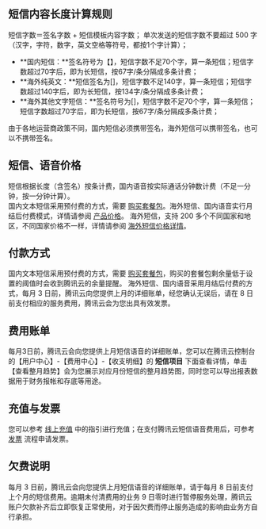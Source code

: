 ## 短信内容长度计算规则
短信字数＝签名字数 + 短信模板内容字数；
单次发送的短信字数不要超过 500 字（汉字，字符，数字，英文空格等符号，都按1个字计算）；
- **国内短信：**签名符号为【】，短信字数不足70个字，算一条短信；短信字数超过70字后，即为长短信，按67字/条分隔成多条计费；
- **海外纯英文：**短信签名为[]，短信字数不足140字，算一条短信；短信字数超过140字后，即为长短信，按134字/条分隔成多条计费；
- **海外其他文字短信：**签名符号为[]，短信字数不足70个字，算一条短信；短信字数超过70字后，即为长短信，按67字/条分隔成多条计费；

由于各地运营商政策不同，国内短信必须携带签名，海外短信可以携带签名，也可以不携带签名。



## 短信、语音价格
短信根据长度（含签名）按条计费，国内语音按实际通话分钟数计费（不足一分钟，按一分钟计算）。  
国内文本短信采用预付费的方式，需要 [购买套餐包](https://buy.cloud.tencent.com/sms)。海外短信、国内语音实行月结后付费模式，详情请参阅 [产品价格](https://cloud.tencent.com/document/product/382/8414)。 
海外短信，支持 200 多个不同国家和地区，不同国家价格不一样，详情请参阅 [海外短信价格详情](https://cloud.tencent.com/document/product/382/8414#.E6.B5.B7.E5.A4.96.E7.9F.AD.E4.BF.A1.E4.BB.B7.E6.A0.BC.E8.AF.A6.E6.83.85)。

## 付款方式
国内文本短信采用预付费的方式，需要 [购买套餐包](https://buy.cloud.tencent.com/sms)，购买的套餐包剩余量低于设置的阈值时会收到腾讯云的余量提醒。
海外短信、国内语音采用月结后付费的方式，每月 3 日前，腾讯云向您提供上月的详细账单，经您确认无误后，请在 8 日前支付相应的服务费用，腾讯云会为您出具有效发票。

## 费用账单
每月3日前，腾讯云会向您提供上月短信语音的详细账单，您可以在腾讯云控制台的【用户中心】-【费用中心】-【收支明细】的 **短信项目** 下面查看详情，单击【查看整月趋势】会为您展示对应月份短信的整月趋势图，同时您可以导出报表数据用于财务报帐和存底等用途。

## 充值与发票
您可以参考 [线上充值](https://cloud.tencent.com/document/product/555/9902) 中的指引进行充值；在支付腾讯云短信语音费用后，可参考 [发票](https://cloud.tencent.com/document/product/555/7434) 流程申请发票。

## 欠费说明
每月 3 日前，腾讯云会向您提供上月短信语音的详细账单，请于每月 8 日前支付上个月的短信费用。逾期未付清费用的业务 9 日零时进行暂停服务处理，腾讯云账户欠款补齐后立即恢复正常使用，对于因欠费而停止服务造成的影响由业务方自行承担。
